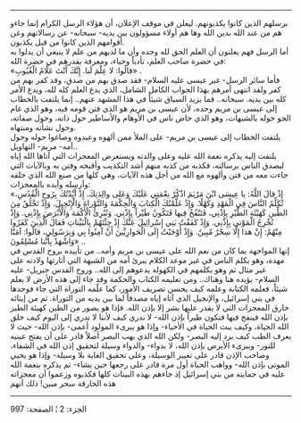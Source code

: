 ------------------------------------------------------------------------

برسلهم الذين كانوا يكذبونهم. ليعلن في موقف الإعلان، أن هؤلاء الرسل
الكرام إنما جاءو هم من عند الله بدين الله وها هم أولاء مسؤولون بين يديه-
سبحانه- عن رسالاتهم وعن أقوامهم الذين كانوا من قبل يكذبون.  
أما الرسل فهم يعلنون أن العلم الحق لله وحده وأن ما لديهم من علم لا ينبغي
أن يدلوا به في حضرة صاحب العلم، تأدباً وحياء، ومعرفة بقدرهم في حضرة
الله:  
«قالُوا: لا عِلْمَ لَنا. إِنَّكَ أَنْتَ عَلَّامُ الْغُيُوبِ» .  
فأما سائر الرسل- غير عيسى عليه السلام- فقد صدق بهم من صدق، وقد كفر بهم
من كفر ولقد انتهى أمرهم بهذا الجواب الكامل الشامل، الذي يدع العلم كله
لله، ويدع الأمر كله بين يديه. سبحانه.. فما يزيد السياق شيئاً في هذا
المشهد عنهم.. إنما يلتفت بالخطاب إلى عيسى بن مريم وحده، لأن عيسى بن مريم
هو الذي فتن قومه فيه، وهو الذي غام الجو حوله بالشبهات، وهو الذي خاض ناس
في الأوهام والأساطير حول ذاته، وحول صفاته، وحول نشأته ومنتهاه.  
يلتفت الخطاب إلى عيسى بن مريم- على الملأ ممن ألهوه وعبدوه وصاغوا حوله
وحول أمه- مريم- التهاويل..  
يلتفت إليه يذكره نعمة الله عليه وعلى والدته ويستعرض المعجزات التي آتاها
الله إياه ليصدق الناس برسالته، فكذبه من كذبه منهم أشد التكذيب وأقبحه
وفتن به وبالآيات التي جاءت معه من فتن وألهوه مع الله من أجل هذه الآيات،
وهي كلها من صنع الله الذي خلقه وأرسله وأيده بالمعجزات:  
«إِذْ قالَ اللَّهُ: يا عِيسَى ابْنَ مَرْيَمَ اذْكُرْ نِعْمَتِي عَلَيْكَ وَعَلى والِدَتِكَ. إِذْ أَيَّدْتُكَ
بِرُوحِ الْقُدُسِ، تُكَلِّمُ النَّاسَ فِي الْمَهْدِ وَكَهْلًا. وَإِذْ عَلَّمْتُكَ الْكِتابَ وَالْحِكْمَةَ وَالتَّوْراةَ
وَالْإِنْجِيلَ. وَإِذْ تَخْلُقُ مِنَ الطِّينِ كَهَيْئَةِ الطَّيْرِ بِإِذْنِي، فَتَنْفُخُ فِيها فَتَكُونُ طَيْراً
بِإِذْنِي. وَتُبْرِئُ الْأَكْمَهَ وَالْأَبْرَصَ بِإِذْنِي. وَإِذْ تُخْرِجُ الْمَوْتى بِإِذْنِي. وَإِذْ كَفَفْتُ بَنِي
إِسْرائِيلَ عَنْكَ إِذْ جِئْتَهُمْ بِالْبَيِّناتِ فَقالَ الَّذِينَ كَفَرُوا مِنْهُمْ: إِنْ هذا إِلَّا سِحْرٌ
مُبِينٌ. وَإِذْ أَوْحَيْتُ إِلَى الْحَوارِيِّينَ أَنْ آمِنُوا بِي وَبِرَسُولِي، قالُوا: آمَنَّا وَاشْهَدْ
بِأَنَّنا مُسْلِمُونَ» ..  
إنها المواجهة بما كان من نعم الله على عيسى بن مريم وأمه.. من تأييده بروح
القدس في مهده، وهو يكلم الناس في غير موعد الكلام يبرئ أمه من الشبهة التي
أثارتها ولادته على غير مثال ثم وهو يكلمهم في الكهولة يدعوهم إلى الله..
وروح القدس جبريل- عليه السلام- يؤيده هنا وهناك.. ومن تعليمه الكتاب
والحكمة وقد جاء إلى هذه الأرض لا يعلم شيئاً، فعلمه الكتابة وعلمه كيف يحسن
تصريف الأمور، كما علّمه التوراة التي جاء فوجدها في بني إسرائيل، والإنجيل
الذي آتاه إياه مصدقاً لما بين يديه من التوراة. ثم من إيتائه خارق المعجزات
التي لا يقدر عليها بشر إلا بإذن الله. فإذا هو يصور من الطين كهيئة الطير
بإذن الله فينفخ فيها فتكون طيراً بإذن الله- لا ندري كيف لأننا لا ندري إلى
اليوم كيف خلق الله الحياة، وكيف يبث الحياة في الأحياء- وإذا هو يبرىء
المولود أعمى- بإذن الله- حيث لا يعرف الطب كيف يرد إليه البصر- ولكن الله
الذي يهب البصر أصلاً قادر على أن يفتح عينيه للنور- ويبرىء الأبرص بإذن
الله، لا بدواء- والدواء وسيلة لتحقيق إذن الله في الشفاء، وصاحب الإذن
قادر على تغيير الوسيلة، وعلى تحقيق الغاية بلا وسيلة- وإذا هو يحيي الموتى
بإذن الله- وواهب الحياة أول مرة قادر على رجعها حين يشاء- ثم يذكره بنعمة
الله عليه في حمايته من بني إسرائيل إذ جاءهم بهذه البينات كلها فكذبوه
وزعموا أن معجزاته هذه الخارقة سحر مبين! ذلك أنهم

------------------------------------------------------------------------

الجزء: 2 ¦ الصفحة: 997
